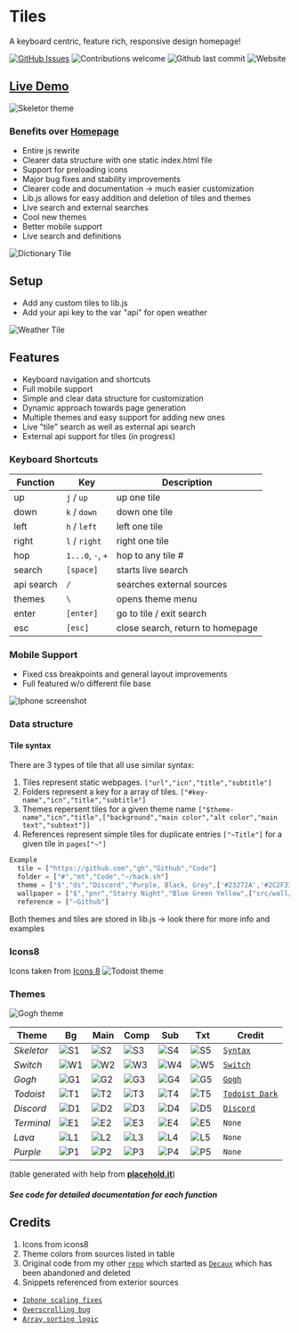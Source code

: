 # Tiles
A keyboard centric, feature rich, responsive design homepage!

[![GitHub Issues](https://img.shields.io/github/issues/boettner-eric/tiles.svg)](https://github.com/boettner-eric/homepage/issues)
![Contributions welcome](https://img.shields.io/badge/contributions-welcome-orange.svg)
![Github last commit](https://img.shields.io/github/last-commit/boettner-eric/tiles.svg)
![Website](https://img.shields.io/website/https/boettner-eric.github.io/Tiles/index.html.svg?down_color=red&down_message=offline&up_color=light%20green&up_message=online)
## [**Live Demo**](https://boettner-eric.github.io/Tiles/index.html)

![Skeletor theme](Screenshots/skeletor.png)

### Benefits over **[Homepage](https://github.com/Boettner-eric/Homepage)**

* Entire js rewrite
* Clearer data structure with one static index.html file
* Support for preloading icons
* Major bug fixes and stability improvements
* Clearer code and documentation -> much easier customization
* Lib.js allows for easy addition and deletion of tiles and themes
* Live search and external searches
* Cool new themes
* Better mobile support
* Live search and definitions

![Dictionary Tile](Screenshots/definition.png)

## Setup
* Add any custom tiles to lib.js
* Add your api key to the var "api" for open weather

![Weather Tile](Screenshots/weather.png)

## Features
* Keyboard navigation and shortcuts
* Full mobile support
* Simple and clear data structure for customization
* Dynamic approach towards page generation
* Multiple themes and easy support for adding new ones
* Live "tile" search as well as external api search
* External api support for tiles (in progress)

### Keyboard Shortcuts

Function | Key | Description
--- | --- | ---
up | `j` / `up` | up one tile
down | `k` / `down` | down one tile
left | `h` / `left` | left one tile
right | `l` / `right` | right one tile
hop | `1...0`, `-`, `+` | hop to any tile #
search | `[space]` | starts live search
api search | `/` | searches external sources
themes | `\` | opens theme menu  
enter | `[enter]` | go to tile / exit search
esc | `[esc]` | close search, return to homepage

### Mobile Support
* Fixed css breakpoints and general layout improvements
* Full featured w/o different file base

![Iphone screenshot](Screenshots/ipx.png)

### Data structure
#### Tile syntax
There are 3 types of tile that all use similar syntax:
1. Tiles represent static webpages. `["url","icn","title","subtitle"]`
2. Folders represent a key for a array of tiles.
`["#key-name","icn","title","subtitle"]`
3. Themes repersent tiles for a given theme name
`["$theme-name","icn","title",["background","main color","alt color","main text","subtext"]]`
4. References represent simple tiles for duplicate entries
`["~Title"]` for a given tile in `pages["~"]`

```js
Example
  tile = ["https://github.com","gh","Github","Code"]
  folder = ["#","mt","Code","~/hack.sh"]
  theme = ["$","ds","Discord","Purple, Black, Grey",['#23272A','#2C2F33','#7289DA','#7289DA','#99AAB5']]
  wallpaper = ["$","pnr","Starry Night","Blue Green Yellow",["src/wall/starry.jpg","#007849","#FECE00","#FFFFFF","#FFFFFF"]]
  reference = ["~Github"]
```
Both themes and tiles are stored in lib.js -> look there for more info and examples

### Icons8
Icons taken from [Icons 8](https://icons8.com)
![Todoist theme](Screenshots/todoist.png)
### Themes
![Gogh theme](Screenshots/gogh.png)

Theme | Bg | Main | Comp| Sub | Txt | Credit |
  --- | --- | --- | --- | --- | --- | --- |
*Skeletor* |![S1]|![S2]|![S3]|![S4]|![S5]|[`Syntax`](https://atom.io/themes/skeletor-syntax#color-palette)
*Switch* |![W1]|![W2]|![W3]|![W4]|![W5]|[`Switch`](https://www.nintendo.com/switch/)
*Gogh* |![G1]|![G2]|![G3]|![G4]|![G5]|[`Gogh`](https://colourlex.com/project/van-gogh-starry-night/)
*Todoist* |![T1]|![T2]|![T3]|![T4]|![T5]|[`Todoist Dark`](https://todoist.com)
*Discord* |![D1]|![D2]|![D3]|![D4]|![D5]|[`Discord`](https://discordapp.com/branding)
*Terminal* |![E1]|![E2]|![E3]|![E4]|![E5]|`None`
*Lava* |![L1]|![L2]|![L3]|![L4]|![L5]|`None`
*Purple* |![P1]|![P2]|![P3]|![P4]|![P5]|`None`
(table generated with help from **[placehold.it](https://placehold.it)**)

##### See code for detailed documentation for each function

## Credits
1. Icons from icons8
2. Theme colors from sources listed in table
3. Original code from my other [`repo`](https://github.com/Boettner-eric/Homepage) which started as [`Decaux`](https://github.com/Boettner-eric/Decaux) which has been abandoned and deleted
4. Snippets referenced from exterior sources
  - [`Iphone scaling fixes`](https://stackoverflow.com/questions/6483425/prevent-iphone-from-zooming-in-on-select-in-web-app)
  - [`Overscrolling bug`](https://stackoverflow.com/questions/12046315/prevent-overscrolling-of-web-page)
  - [`Array sorting logic`](https://stackoverflow.com/questions/11499268/sort-two-arrays-the-same-way)

[S1]:https://placehold.it/100x50/2b2836/ffffff/?text=2b2836
[S2]:https://placehold.it/100x50/93b4ff/ffffff/?text=93b4ff
[S3]:https://placehold.it/100x50/bd93f9/ffffff/?text=bd93f9
[S4]:https://placehold.it/100x50/84fba2/2b2836/?text=84fba2
[S5]:https://placehold.it/100x50/ffffff/2b2836/?text=ffffff
[W1]:https://placehold.it/100x50/414548/ffffff/?text=414548
[W2]:https://placehold.it/100x50/ff4554/ffffff/?text=ff4554
[W3]:https://placehold.it/100x50/00c3e3/ffffff/?text=00c3e3
[W4]:https://placehold.it/100x50/ffffff/414548/?text=ffffff
[W5]:https://placehold.it/100x50/ffffff/414548/?text=ffffff
[G1]:https://placehold.it/100x50/0375B4/FFFFFF/?text=0375B4
[G2]:https://placehold.it/100x50/007849/FFFFFF/?text=007849
[G3]:https://placehold.it/100x50/FECE00/FFFFFF/?text=FECE00
[G4]:https://placehold.it/100x50/FFFFFF/0375B4/?text=ffffff
[G5]:https://placehold.it/100x50/FFFFFF/0375B4/?text=ffffff
[T1]:https://placehold.it/100x50/1f1f1f/ffffff/?text=1f1f1f
[T2]:https://placehold.it/100x50/fccf1b/ffffff/?text=fccf1b
[T3]:https://placehold.it/100x50/cd5650/ffffff/?text=cd5650
[T4]:https://placehold.it/100x50/ffffff/1f1f1f/?text=ffffff
[T5]:https://placehold.it/100x50/ffffff/1f1f1f/?text=ffffff
[E1]:https://placehold.it/100x50/282828/33FF33/?text=282828
[E2]:https://placehold.it/100x50/282828/33FF33/?text=282828
[E3]:https://placehold.it/100x50/33FF33/?text=33FF33
[E4]:https://placehold.it/100x50/33FF33/282828/?text=33FF33
[E5]:https://placehold.it/100x50/33FF33/282828/?text=33FF33
[D1]:https://placehold.it/100x50/23272A/99AAB5/?text=23272A
[D2]:https://placehold.it/100x50/2C2F33/99AAB5/?text=2C2F33
[D3]:https://placehold.it/100x50/7289DA/99AAB5/?text=7289DA
[D4]:https://placehold.it/100x50/7289DA/23272A/?text=7289DA
[D5]:https://placehold.it/100x50/99AAB5/23272A/?text=99AAB5
[L1]:https://placehold.it/100x50/000000/99AAB5/?text=000000
[L2]:https://placehold.it/100x50/D32F2F/99AAB5/?text=D32F2F
[L3]:https://placehold.it/100x50/DD4132/99AAB5/?text=DD4132
[L4]:https://placehold.it/100x50/99AAB5/000000/?text=99AAB5
[L5]:https://placehold.it/100x50/99AAB5/000000/?text=99AAB5
[P1]:https://placehold.it/100x50/6B5B95/F0EDE5/?text=6B5B95
[P2]:https://placehold.it/100x50/FF383F/F0EDE5/?text=FF383F
[P3]:https://placehold.it/100x50/223A5E/F0EDE5/?text=223A5E
[P4]:https://placehold.it/100x50/F0EDE5/6B5B95/?text=F0EDE5
[P5]:https://placehold.it/100x50/F0EDE5/6B5B95/?text=F0EDE5
